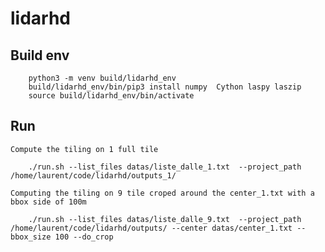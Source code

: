 # lidarhd
## Build env
```console
	python3 -m venv build/lidarhd_env
	build/lidarhd_env/bin/pip3 install numpy  Cython laspy laszip 
	source build/lidarhd_env/bin/activate
```

## Run
	Compute the tiling on 1 full tile
```console
	./run.sh --list_files datas/liste_dalle_1.txt  --project_path /home/laurent/code/lidarhd/outputs_1/
```	
	Computing the tiling on 9 tile croped around the center_1.txt with a bbox side of 100m
```console	
    ./run.sh --list_files datas/liste_dalle_9.txt  --project_path /home/laurent/code/lidarhd/outputs/ --center datas/center_1.txt --bbox_size 100 --do_crop 
```



